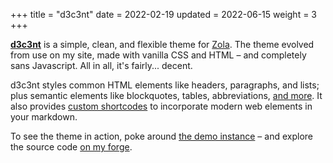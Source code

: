 +++
title = "d3c3nt"
date = 2022-02-19
updated = 2022-06-15
weight = 3
+++

[**d3c3nt**] is a simple, clean, and flexible theme for [Zola]. The
theme evolved from use on my site, made with vanilla CSS and HTML – and
completely sans Javascript. All in all, it's fairly... decent.

<!-- more -->

d3c3nt styles common HTML elements like headers, paragraphs, and lists;
plus semantic elements like blockquotes, tables, abbreviations, [and
more]. It also provides [custom shortcodes] to incorporate modern web
elements in your markdown.

To see the theme in action, poke around [the demo instance][**d3c3nt**]
– and explore the source code [on my forge].

[**d3c3nt**]: https://d3c3nt.figbert.com
[Zola]: https://www.getzola.org
[and more]: https://d3c3nt.figbert.com/posts/markdown-syntax/
[custom shortcodes]: https://d3c3nt.figbert.com/posts/rich-content/
[on my forge]: https://git.figbert.com/d3c3nt/
